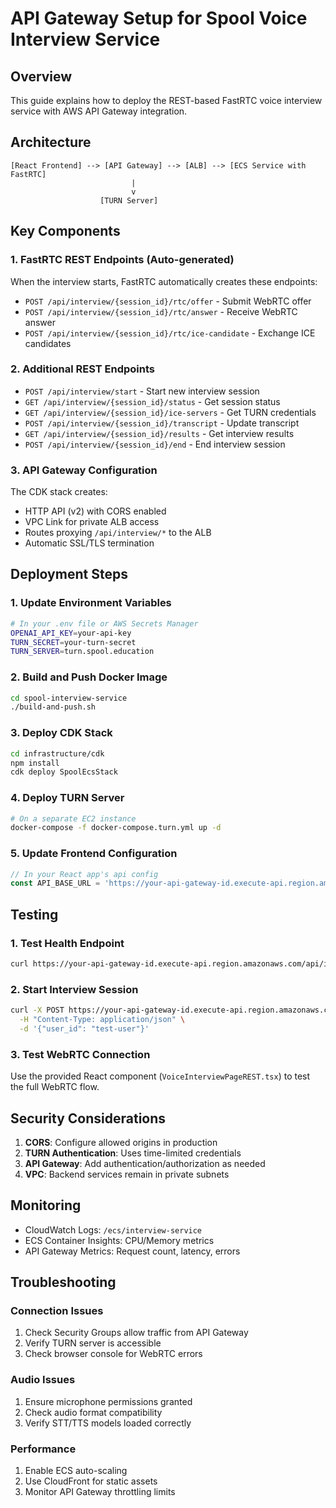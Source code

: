 # API Gateway Setup for Spool Voice Interview Service

## Overview

This guide explains how to deploy the REST-based FastRTC voice interview service with AWS API Gateway integration.

## Architecture

```
[React Frontend] --> [API Gateway] --> [ALB] --> [ECS Service with FastRTC]
                           |
                           v
                    [TURN Server]
```

## Key Components

### 1. FastRTC REST Endpoints (Auto-generated)

When the interview starts, FastRTC automatically creates these endpoints:
- `POST /api/interview/{session_id}/rtc/offer` - Submit WebRTC offer
- `POST /api/interview/{session_id}/rtc/answer` - Receive WebRTC answer  
- `POST /api/interview/{session_id}/rtc/ice-candidate` - Exchange ICE candidates

### 2. Additional REST Endpoints

- `POST /api/interview/start` - Start new interview session
- `GET /api/interview/{session_id}/status` - Get session status
- `GET /api/interview/{session_id}/ice-servers` - Get TURN credentials
- `POST /api/interview/{session_id}/transcript` - Update transcript
- `GET /api/interview/{session_id}/results` - Get interview results
- `POST /api/interview/{session_id}/end` - End interview session

### 3. API Gateway Configuration

The CDK stack creates:
- HTTP API (v2) with CORS enabled
- VPC Link for private ALB access
- Routes proxying `/api/interview/*` to the ALB
- Automatic SSL/TLS termination

## Deployment Steps

### 1. Update Environment Variables

```bash
# In your .env file or AWS Secrets Manager
OPENAI_API_KEY=your-api-key
TURN_SECRET=your-turn-secret
TURN_SERVER=turn.spool.education
```

### 2. Build and Push Docker Image

```bash
cd spool-interview-service
./build-and-push.sh
```

### 3. Deploy CDK Stack

```bash
cd infrastructure/cdk
npm install
cdk deploy SpoolEcsStack
```

### 4. Deploy TURN Server

```bash
# On a separate EC2 instance
docker-compose -f docker-compose.turn.yml up -d
```

### 5. Update Frontend Configuration

```typescript
// In your React app's api config
const API_BASE_URL = 'https://your-api-gateway-id.execute-api.region.amazonaws.com';
```

## Testing

### 1. Test Health Endpoint

```bash
curl https://your-api-gateway-id.execute-api.region.amazonaws.com/api/interview/health
```

### 2. Start Interview Session

```bash
curl -X POST https://your-api-gateway-id.execute-api.region.amazonaws.com/api/interview/start \
  -H "Content-Type: application/json" \
  -d '{"user_id": "test-user"}'
```

### 3. Test WebRTC Connection

Use the provided React component (`VoiceInterviewPageREST.tsx`) to test the full WebRTC flow.

## Security Considerations

1. **CORS**: Configure allowed origins in production
2. **TURN Authentication**: Uses time-limited credentials
3. **API Gateway**: Add authentication/authorization as needed
4. **VPC**: Backend services remain in private subnets

## Monitoring

- CloudWatch Logs: `/ecs/interview-service`
- ECS Container Insights: CPU/Memory metrics
- API Gateway Metrics: Request count, latency, errors

## Troubleshooting

### Connection Issues
1. Check Security Groups allow traffic from API Gateway
2. Verify TURN server is accessible
3. Check browser console for WebRTC errors

### Audio Issues
1. Ensure microphone permissions granted
2. Check audio format compatibility
3. Verify STT/TTS models loaded correctly

### Performance
1. Enable ECS auto-scaling
2. Use CloudFront for static assets
3. Monitor API Gateway throttling limits